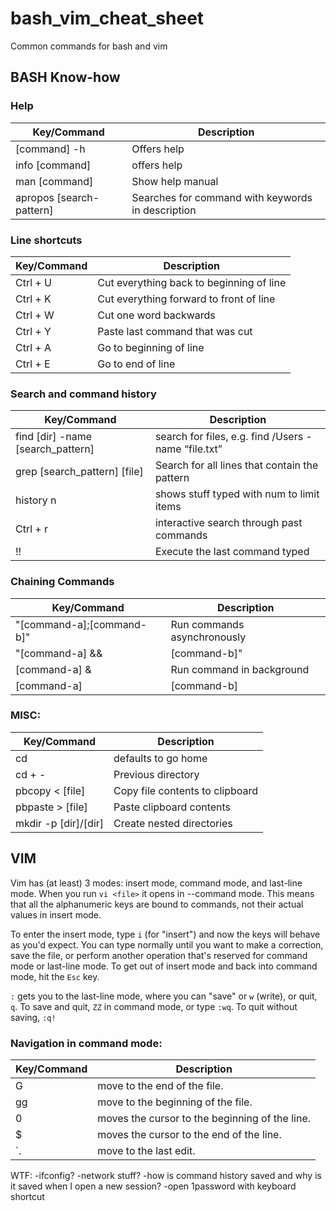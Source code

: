 # bash_vim_cheat_sheet

Common commands for bash and vim

## BASH Know-how 

### Help
| Key/Command | Description |
| ----------- | ------------|
| [command] -h	|Offers help|
| info [command]|	offers help|
| man [command]|	Show help manual|
| apropos [search-pattern]	|Searches for command with keywords in description|

### Line shortcuts
|Key/Command|	Description|
|-----------|	-----------|
|Ctrl + U	|Cut everything back to beginning of line|
|Ctrl + K	|Cut everything forward to front of line|
|Ctrl + W	|Cut one word backwards|
|Ctrl + Y	|Paste last command that was cut|
|Ctrl + A	|Go to beginning of line|
|Ctrl + E	|Go to end of line|

### Search and command history
|Key/Command	|Description|
|-----------|	-----------|
|find [dir] -name [search_pattern]|search for files, e.g. find /Users -name “file.txt”|
|grep [search_pattern] [file]|	Search for all lines that contain the pattern|
|history n	 |shows stuff typed with num to limit items|
|Ctrl + r	|interactive search through past commands|
|!!|	Execute the last command typed|

### Chaining Commands
|Key/Command|	Description|
|-----------|	-----------|
|"[command-a];[command-b]"	|Run commands asynchronously|
|"[command-a] &&|[command-b]"|	Run commands synchronously|
|[command-a] &| Run command in background|
|[command-a] | [command-b]|	"Run command then pass result to command B|


### MISC:
|Key/Command|	Description|
|-----------|	-----------|
|cd 	|defaults to go home|
|cd + -	|Previous directory|
|pbcopy < [file]	|Copy file contents to clipboard|
|pbpaste > [file]|	Paste clipboard contents|
|mkdir -p [dir]/[dir]	|Create nested directories|

## VIM  

 Vim has (at least) 3 modes: insert mode, command mode, and last-line mode. When you run `vi <file>` it opens in --command mode. This means that all the alphanumeric keys are bound to commands, not their actual values in insert mode.
 
 To enter the insert mode, type `i` (for "insert") and now the keys will behave as you'd expect. You can type normally until you want to make a correction, save the file, or perform another operation that's reserved for command mode or last-line mode. To get out of insert mode and back into command mode, hit the `Esc` key.
 
 `:` gets you to the last-line mode, where you can "save" or `w` (write), or quit, `q`. To save and quit, `ZZ` in command mode, or type `:wq`. To quit without saving, `:q!`
 
### Navigation in command mode:
 
 |Key/Command|	Description|
|-----------|	-----------|
|G |move to the end of the file.|
|gg| move to the beginning of the file.|
|0 |moves the cursor to the beginning of the line.|
|$ |moves the cursor to the end of the line.|
|`.| move to the last edit.|

WTF:
-ifconfig?
-network stuff?
-how is command history saved and why is it saved when I open a new session?
-open 1password with keyboard shortcut
	
	
